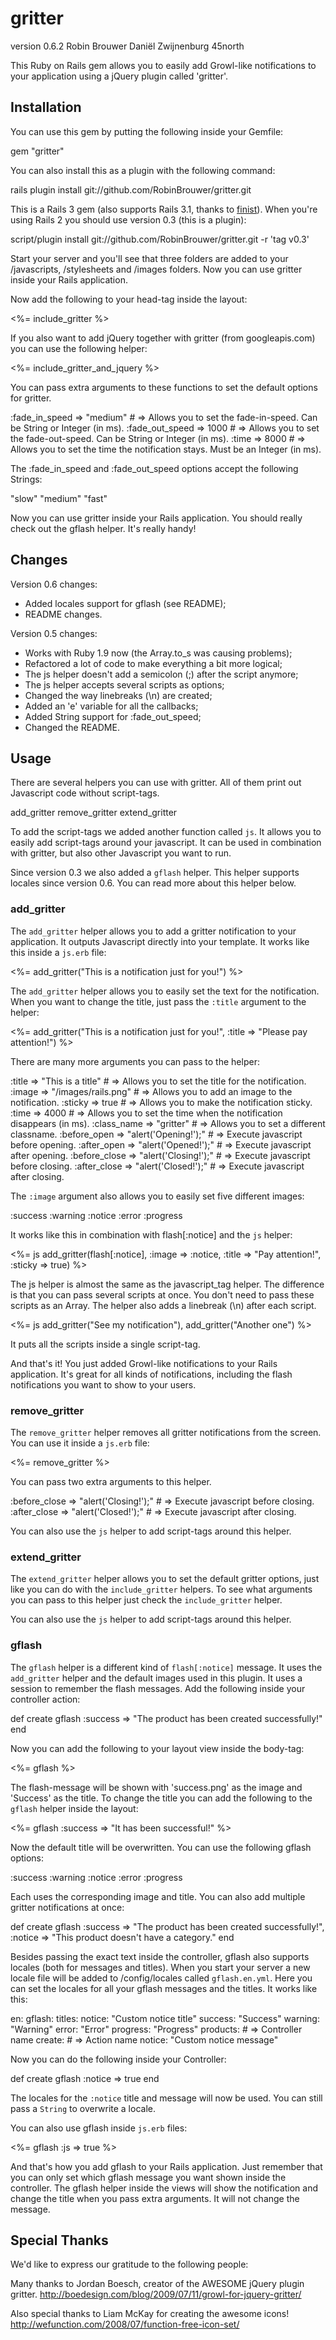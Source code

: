 # gritter

  version 0.6.2
  Robin Brouwer
  Daniël Zwijnenburg
  45north

This Ruby on Rails gem allows you to easily add Growl-like notifications to your application using a jQuery plugin called 'gritter'.

## Installation

You can use this gem by putting the following inside your Gemfile:

  gem "gritter"

You can also install this as a plugin with the following command:

  rails plugin install git://github.com/RobinBrouwer/gritter.git

This is a Rails 3 gem (also supports Rails 3.1, thanks to [finist](https://github.com/finist])). When you're using Rails 2 you should use version 0.3 (this is a plugin):

  script/plugin install git://github.com/RobinBrouwer/gritter.git -r 'tag v0.3'

Start your server and you'll see that three folders are added to your /javascripts, /stylesheets and /images folders.
Now you can use gritter inside your Rails application.

Now add the following to your head-tag inside the layout:

  <%= include_gritter %>

If you also want to add jQuery together with gritter (from googleapis.com) you can use the following helper:

  <%= include_gritter_and_jquery %>

You can pass extra arguments to these functions to set the default options for gritter.

  :fade_in_speed => "medium"            # => Allows you to set the fade-in-speed. Can be String or Integer (in ms).
  :fade_out_speed => 1000               # => Allows you to set the fade-out-speed. Can be String or Integer (in ms).
  :time => 8000                         # => Allows you to set the time the notification stays. Must be an Integer (in ms).

The :fade_in_speed and :fade_out_speed options accept the following Strings:
  
  "slow"
  "medium"
  "fast"

Now you can use gritter inside your Rails application.
You should really check out the gflash helper. It's really handy!


## Changes

Version 0.6 changes:

  - Added locales support for gflash (see README);
  - README changes.

Version 0.5 changes:

  - Works with Ruby 1.9 now (the Array.to_s was causing problems);
  - Refactored a lot of code to make everything a bit more logical;
  - The js helper doesn't add a semicolon (;) after the script anymore;
  - The js helper accepts several scripts as options;
  - Changed the way linebreaks (\n) are created;
  - Added an 'e' variable for all the callbacks;
  - Added String support for :fade_out_speed;
  - Changed the README.


## Usage

There are several helpers you can use with gritter. All of them print out Javascript code without script-tags.

  add_gritter
  remove_gritter
  extend_gritter
  
To add the script-tags we added another function called `js`. It allows you to easily add script-tags around your javascript.
It can be used in combination with gritter, but also other Javascript you want to run.

Since version 0.3 we also added a `gflash` helper. This helper supports locales since version 0.6. You can read more about this helper below.


### add_gritter

The `add_gritter` helper allows you to add a gritter notification to your application. 
It outputs Javascript directly into your template. It works like this inside a `js.erb` file:

  <%= add_gritter("This is a notification just for you!") %>

The `add_gritter` helper allows you to easily set the text for the notification. 
When you want to change the title, just pass the `:title` argument to the helper:

  <%= add_gritter("This is a notification just for you!", :title => "Please pay attention!") %>

There are many more arguments you can pass to the helper:

  :title => "This is a title"            # => Allows you to set the title for the notification.
  :image => "/images/rails.png"          # => Allows you to add an image to the notification.
  :sticky => true                        # => Allows you to make the notification sticky.
  :time => 4000                          # => Allows you to set the time when the notification disappears (in ms).
  :class_name => "gritter"               # => Allows you to set a different classname.
  :before_open => "alert('Opening!');"   # => Execute javascript before opening.
  :after_open => "alert('Opened!');"     # => Execute javascript after opening.
  :before_close => "alert('Closing!');"  # => Execute javascript before closing.
  :after_close => "alert('Closed!');"    # => Execute javascript after closing.

The `:image` argument also allows you to easily set five different images:

  :success
  :warning
  :notice
  :error
  :progress

It works like this in combination with flash[:notice] and the `js` helper:

  <%= js add_gritter(flash[:notice], :image => :notice, :title => "Pay attention!", :sticky => true) %>

The js helper is almost the same as the javascript_tag helper. The difference is that you can pass several scripts at once.
You don't need to pass these scripts as an Array. The helper also adds a linebreak (\n) after each script.

  <%= js add_gritter("See my notification"), add_gritter("Another one") %>

It puts all the scripts inside a single script-tag.

And that's it! You just added Growl-like notifications to your Rails application.
It's great for all kinds of notifications, including the flash notifications you want to show to your users.


### remove_gritter

The `remove_gritter` helper removes all gritter notifications from the screen. You can use it inside a `js.erb` file:

  <%= remove_gritter %>

You can pass two extra arguments to this helper.

  :before_close => "alert('Closing!');"  # => Execute javascript before closing.
  :after_close => "alert('Closed!');"    # => Execute javascript after closing.

You can also use the `js` helper to add script-tags around this helper.


### extend_gritter

The `extend_gritter` helper allows you to set the default gritter options, just like you can do with the `include_gritter` helpers. 
To see what arguments you can pass to this helper just check the `include_gritter` helper.

You can also use the `js` helper to add script-tags around this helper.


### gflash

The `gflash` helper is a different kind of `flash[:notice]` message. It uses the `add_gritter` helper and the default images used in this plugin.
It uses a session to remember the flash messages. Add the following inside your controller action:

  def create
    gflash :success => "The product has been created successfully!"
  end

Now you can add the following to your layout view inside the body-tag:

  <%= gflash %>
  
The flash-message will be shown with 'success.png' as the image and 'Success' as the title.
To change the title you can add the following to the `gflash` helper inside the layout:

  <%= gflash :success => "It has been successful!" %>
  
Now the default title will be overwritten. You can use the following gflash options:

  :success
  :warning
  :notice
  :error
  :progress

Each uses the corresponding image and title. You can also add multiple gritter notifications at once:

  def create
    gflash :success => "The product has been created successfully!", :notice => "This product doesn't have a category."
  end

Besides passing the exact text inside the controller, gflash also supports locales (both for messages and titles). 
When you start your server a new locale file will be added to /config/locales called `gflash.en.yml`.
Here you can set the locales for all your gflash messages and the titles. It works like this:

  en:
    gflash:
      titles:
        notice: "Custom notice title"
        success: "Success"
        warning: "Warning"
        error: "Error"
        progress: "Progress"
      products: # => Controller name
        create: # => Action name
          notice: "Custom notice message"

Now you can do the following inside your Controller:

   def create
    gflash :notice => true
  end

The locales for the `:notice` title and message will now be used. You can still pass a `String` to overwrite a locale.

You can also use gflash inside `js.erb` files:

  <%= gflash :js => true %>

And that's how you add gflash to your Rails application.
Just remember that you can only set which gflash message you want shown inside the controller.
The gflash helper inside the views will show the notification and change the title when you pass extra arguments. 
It will not change the message.


## Special Thanks

We'd like to express our gratitude to the following people:

Many thanks to Jordan Boesch, creator of the AWESOME jQuery plugin gritter.
http://boedesign.com/blog/2009/07/11/growl-for-jquery-gritter/

Also special thanks to Liam McKay for creating the awesome icons!
http://wefunction.com/2008/07/function-free-icon-set/